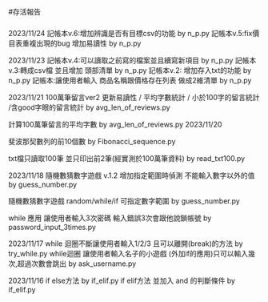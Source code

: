#存活報告

###
2023/11/24
記帳本v.6:增加辨識是否有目標csv的功能 by n_p.py
記帳本v.5:fix價目表重複出現的bug 增加易讀性 by n_p.py

2023/11/23
記帳本v.4:可以讀取之前寫的檔案並且續寫新項目 by n_p.py 
記帳本v.3:轉成csv檔 並且增加 頭部清單 by n_p.py 
記帳本v.2: 增加存入txt的功能 by n_p.py 
記帳本:讓使用者輸入 商品名稱跟價格存在列表 做成2維清單 by n_p.py 


2023/11/21
100萬筆留言ver2 更新易讀性 / 平均字數統計 / 小於100字的留言統計 /含good字眼的留言統計 by avg_len_of_reviews.py

計算100萬筆留言的平均字數 by avg_len_of_reviews.py
2023/11/20


斐波那契數列的前10個數 by Fibonacci_sequence.py

txt檔只讀取100筆 並只印出前2筆(經實測於100萬筆資料) by read_txt100.py

2023/11/18
隨機數猜數字遊戲 v.1.2 增加指定範圍時偵測 不能輸入數字以外的值 by guess_number.py

隨機數猜數字遊戲 random/while/if 可指定數字範圍 by guess_number.py

while 應用 讓使用者輸入3次密碼 輸入錯誤3次會跟他說鎖帳號 by password_input_3times.py

2023/11/17
while 迴圈不斷讓使用者輸入1/2/3 且可以離開(break)的方法 by try_while.py
while迴圈 讓使用者輸入名子的小遊戲 (外加if的應用)只可以輸入幾次,超過次數會跳出  by ask_username.py

2023/11/16
if else方法 by if_elif.py 
if elif方法 並加入 and 的判斷條件 by if_elif.py
###
